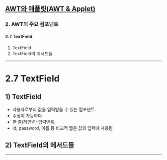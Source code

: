 ## <a href = "../../README.md" target="_blank">AWT와 애플릿(AWT & Applet)</a>

### 2. AWT의 주요 컴포넌트
#### 2.7 TextField
1) TextField
2) TextField의 메서드들

---

# 2.7 TextField
## 1) TextField
- 사용자로부터 값을 입력받을 수 있는 컴포넌트.
- 수정이 가능하다.
- 한 줄(라인)만 입력받음.
- id, password, 이름 등 비교적 짧은 값의 입력에 사용됨

## 2) TextField의 메서드들

---
